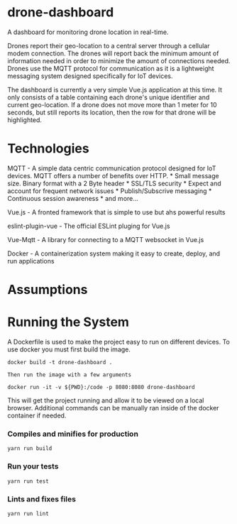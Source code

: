 # drone-dashboard

A dashboard for monitoring drone location in real-time.  

Drones report their geo-location to a central server through a cellular modem connection.  The drones will report back the minimum amount of information needed in order to minimize the amount of connections needed.  Drones use the MQTT protocol for communication as it is a lightweight messaging system designed specifically for IoT devices.  

The dashboard is currently a very simple Vue.js application at this time.  It only consists of a table containing each drone's unique identifier and current geo-location.  If a drone does not move more than 1 meter for 10 seconds, but still reports its location, then the row for that drone will be highlighted.

# Technologies

MQTT - A simple data centric communication protocol designed for IoT devices.  MQTT offers a number of benefits over HTTP.
    * Small message size.  Binary format with a 2 Byte header
    * SSL/TLS security
    * Expect and account for frequent network issues
    * Publish/Subscrive messaging
    * Continuous session awareness
    * and more...

Vue.js - A fronted framework that is simple to use but ahs powerful results

eslint-plugin-vue - The official ESLint pluging for Vue.js

Vue-Mqtt - A library for connecting to a MQTT websocket in Vue.js

Docker - A containerization system making it easy to create, deploy, and run applications

# Assumptions

# Running the System

A Dockerfile is used to make the project easy to run on different devices.  To use docker you must first build the image.

```
docker build -t drone-dashboard .

Then run the image with a few arguments
```
```
docker run -it -v ${PWD}:/code -p 8080:8080 drone-dashboard
```

This will get the project running and allow it to be viewed on a local browser.  Additional commands can be manually ran inside of the docker container if needed.

### Compiles and minifies for production
```
yarn run build
```

### Run your tests
```
yarn run test
```

### Lints and fixes files
```
yarn run lint
```